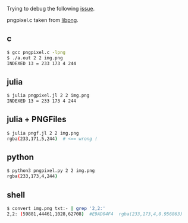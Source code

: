 Trying to debug the following [issue](https://discourse.julialang.org/t/reading-png-rgb-channels-julia-vs-python/73599).

pngpixel.c taken from [libpng](https://github.com/glennrp/libpng/blob/libpng16/contrib/examples/pngpixel.c).

c
-
```bash
$ gcc pngpixel.c -lpng
$ ./a.out 2 2 img.png
INDEXED 13 = 233 173 4 244
```

julia
-----
```bash
$ julia pngpixel.jl 2 2 img.png
INDEXED 13 = 233 173 4 244
```

julia + PNGFiles
----------------
```bash
$ julia pngf.jl 2 2 img.png
rgba(233,171,5,244)  # <== wrong !
```

python
------
```bash
$ python3 pngpixel.py 2 2 img.png
rgba(233,173,4,244)
```

shell
-----
```bash
$ convert img.png txt:- | grep '2,2:'
2,2: (59881,44461,1028,62708)  #E9AD04F4  rgba(233,173,4,0.956863)
```
